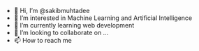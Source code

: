 - 👋 Hi, I’m @sakibmuhtadee
- 👀 I’m interested in Machine Learning and Artificial Intelligence
- 🌱 I’m currently learning web development
- 💞️ I’m looking to collaborate on ...
- 📫 How to reach me 

<!---
sakibmuhtadee/sakibmuhtadee is a ✨ special ✨ repository because its `README.md` (this file) appears on your GitHub profile.
You can click the Preview link to take a look at your changes.
--->
